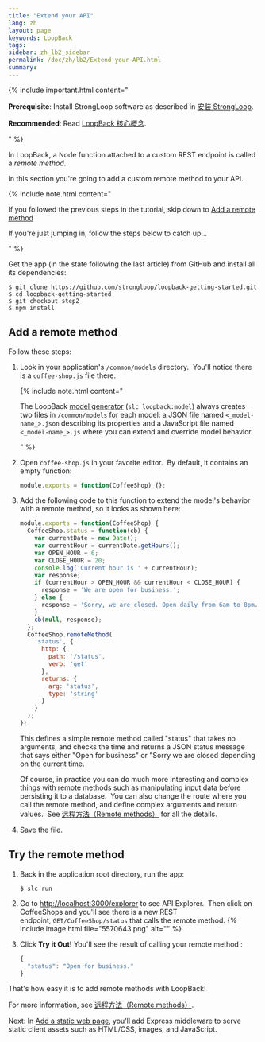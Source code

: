 ```yaml
---
title: "Extend your API"
lang: zh
layout: page
keywords: LoopBack
tags:
sidebar: zh_lb2_sidebar
permalink: /doc/zh/lb2/Extend-your-API.html
summary:
---
```


{% include important.html content="

**Prerequisite**: Install StrongLoop software as described in [安装 StrongLoop](https://docs.strongloop.com/pages/viewpage.action?pageId=6095101).

**Recommended**: Read [LoopBack 核心概念](https://docs.strongloop.com/pages/viewpage.action?pageId=6095111).

" %} 

In LoopBack, a Node function attached to a custom REST endpoint is called a _remote method_.

In this section you're going to add a custom remote method to your API.

{% include note.html content="

If you followed the previous steps in the tutorial, skip down to [Add a remote method](/doc/zh/lb2/Extend-your-API.html)

If you're just jumping in, follow the steps below to catch up...

" %}

Get the app (in the state following the last article) from GitHub and install all its dependencies:

```
$ git clone https://github.com/strongloop/loopback-getting-started.git
$ cd loopback-getting-started
$ git checkout step2
$ npm install
```

## Add a remote method

Follow these steps:

1.  Look in your application's `/common/models` directory.  You'll notice there is a `coffee-shop.js` file there.  

    {% include note.html content="

    The LoopBack [model generator](/doc/zh/lb2/Model-generator.html) (`slc loopback:model`) always creates two files in `/common/models` for each model: a JSON file named `<_model-name_>.json` describing its properties and a JavaScript file named `<_model-name_>.js` where you can extend and override model behavior.

    " %}
2.  Open `coffee-shop.js` in your favorite editor.  By default, it contains an empty function: 

    ```js
    module.exports = function(CoffeeShop) {};
    ```

3.  Add the following code to this function to extend the model's behavior with a remote method, so it looks as shown here:

    ```js
    module.exports = function(CoffeeShop) {
      CoffeeShop.status = function(cb) {
        var currentDate = new Date();
        var currentHour = currentDate.getHours();
        var OPEN_HOUR = 6;
        var CLOSE_HOUR = 20;
        console.log('Current hour is ' + currentHour);
        var response;
        if (currentHour > OPEN_HOUR && currentHour < CLOSE_HOUR) {
          response = 'We are open for business.';
        } else {
          response = 'Sorry, we are closed. Open daily from 6am to 8pm.';
        }
        cb(null, response);
      };
      CoffeeShop.remoteMethod(
        'status', {
          http: {
            path: '/status',
            verb: 'get'
          },
          returns: {
            arg: 'status',
            type: 'string'
          }
        }
      );
    };
    ```

    This defines a simple remote method called "status" that takes no arguments, and checks the time and returns a JSON status message that says either "Open for business" or "Sorry we are closed depending on the current time.

    Of course, in practice you can do much more interesting and complex things with remote methods such as manipulating input data before persisting it to a database.  You can also change the route where you call the remote method, and define complex arguments and return values.  See [远程方法（Remote methods）](/doc/{{page.lang}}/lb2/6095040.html) for all the details.

4.  Save the file.

## Try the remote method

1.  Back in the application root directory, run the app: 

    `$ slc run`

2.  Go to [http://localhost:3000/explorer](http://localhost:3000/explorer) to see API Explorer.  Then click on CoffeeShops and you'll see there is a new REST endpoint, `GET/CoffeeShop/status` that calls the remote method.
    {% include image.html file="5570643.png" alt="" %} 

3.  Click **Try it Out!**
    You'll see the result of calling your remote method :
    ```js
    {
      "status": "Open for business."
    }
    ```

That's how easy it is to add remote methods with LoopBack! 

For more information, see [远程方法（Remote methods）](/doc/{{page.lang}}/lb2/6095040.html).

Next: In [Add a static web page](/doc/{{page.lang}}/lb2/Add-a-static-web-page.html), you'll add Express middleware to serve static client assets such as HTML/CSS, images, and JavaScript.
